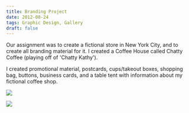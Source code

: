 ```yaml
---
title: Branding Project
date: 2012-08-24
tags: Graphic Design, Gallery
draft: false
---
```


Our assignment was to create a fictional store in New York City, and to create all branding material for it. I created a Coffee House called Chatty Coffee (playing off of 'Chatty Kathy').

I created promotional material, postcards, cups/takeout boxes, shopping bag, buttons, business cards, and a table tent with information about my fictional coffee shop.

[![](http://claudiadadamo.files.wordpress.com/2012/08/postcard.png?w=300)](http://claudiadadamo.files.wordpress.com/2012/08/postcard.png)



[![](http://claudiadadamo.files.wordpress.com/2012/08/photo-6.jpg?w=1024)](http://claudiadadamo.files.wordpress.com/2012/08/photo-6.jpg)

